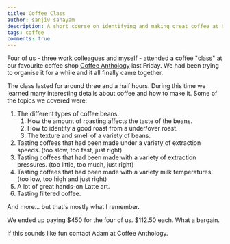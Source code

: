 ```yaml
---
title: Coffee Class
author: sanjiv sahayam
description: A short course on identifying and making great coffee at Coffee Anthology.
tags: coffee
comments: true
---
```


Four of us - three work colleagues and myself - attended a coffee "class" at our favourite coffee shop [Coffee Anthology](https://www.facebook.com/coffeeanthology) last Friday. We had been trying to organise it for a while and it all finally came together.

The class lasted for around three and a half hours. During this time we learned many interesting details about coffee and how to make it. Some of the topics we covered were:

1. The different types of coffee beans.
    1. How the amount of roasting affects the taste of the beans. 
    1. How to identity a good roast from a under/over roast.
    1. The texture and smell of a variety of beans.
1. Tasting coffees that had been made under a variety of extraction speeds. (too slow, too fast, just right)
1. Tasting coffees that had been made with a variety of extraction pressures. (too little, too much, just right)
1. Tasting coffees that had been made with a variety milk temperatures. (too low, too high and just right)
1. A lot of great hands-on Latte art.
1. Tasting filtered coffee.

And more... but that's mostly what I remember.

We ended up paying $450 for the four of us. $112.50 each. What a bargain.

If this sounds like fun contact Adam at Coffee Anthology.
